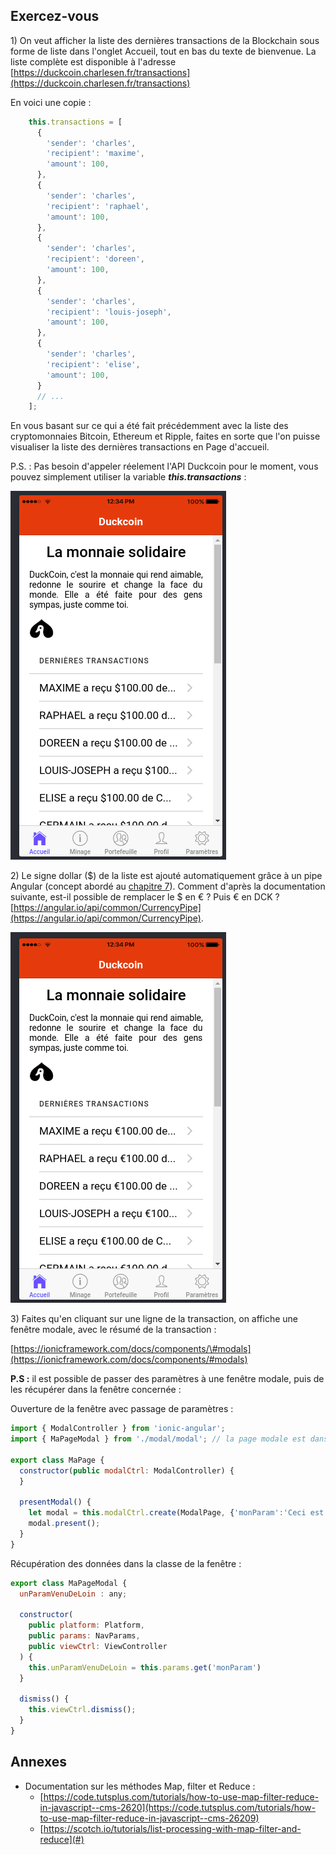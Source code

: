 ## Exercez-vous

1\) On veut afficher la liste des dernières transactions de la Blockchain sous forme de liste dans l'onglet Accueil, tout en bas du texte de bienvenue. La liste complète est disponible à l'adresse [https://duckcoin.charlesen.fr/transactions](https://duckcoin.charlesen.fr/transactions)

En voici une copie : 

```js
    this.transactions = [
      {
        'sender': 'charles',
        'recipient': 'maxime',
        'amount': 100,
      },
      {
        'sender': 'charles',
        'recipient': 'raphael',
        'amount': 100,
      },
      {
        'sender': 'charles',
        'recipient': 'doreen',
        'amount': 100,
      },
      {
        'sender': 'charles',
        'recipient': 'louis-joseph',
        'amount': 100,
      },
      {
        'sender': 'charles',
        'recipient': 'elise',
        'amount': 100,
      }
      // ...
    ];
```

En vous basant sur ce qui a été fait précédemment avec la liste des cryptomonnaies Bitcoin, Ethereum et Ripple, faites en sorte que l'on puisse visualiser la liste des dernières transactions en Page d'accueil.

P.S. : Pas besoin d'appeler réelement l'API Duckcoin pour le moment, vous pouvez simplement utiliser la variable _**this.transactions**_ : 

![](/assets/transaction_list_1.png)

2\) Le signe dollar \($\) de la liste est ajouté automatiquement grâce à un pipe Angular \(concept abordé au [chapitre 7](/chap7)\). Comment d'après la documentation suivante, est-il possible de remplacer le $ en € ? Puis € en DCK ? [https://angular.io/api/common/CurrencyPipe](https://angular.io/api/common/CurrencyPipe).

![](/assets/transact_2.png)

3\) Faites qu'en cliquant sur une ligne de la transaction, on affiche une fenêtre modale, avec le résumé de la transaction :

[https://ionicframework.com/docs/components/\#modals](https://ionicframework.com/docs/components/#modals)

**P.S :** il est possible de passer des paramètres à une fenêtre modale, puis de les récupérer dans la fenêtre concernée :

Ouverture de la fenêtre avec passage de paramètres :

```js
import { ModalController } from 'ionic-angular';
import { MaPageModal } from './modal/modal'; // la page modale est dans le même dossier que la principale

export class MaPage {
  constructor(public modalCtrl: ModalController) {
  }

  presentModal() {
    let modal = this.modalCtrl.create(ModalPage, {'monParam':'Ceci est un paramètre'});
    modal.present();
  }
}
```

Récupération des données dans la classe de la fenêtre :

```js
export class MaPageModal {
  unParamVenuDeLoin : any;

  constructor(
    public platform: Platform,
    public params: NavParams,
    public viewCtrl: ViewController
  ) {
    this.unParamVenuDeLoin = this.params.get('monParam')
  }

  dismiss() {
    this.viewCtrl.dismiss();
  }
}
```

## Annexes

* Documentation sur les méthodes Map, filter et Reduce :
  * [https://code.tutsplus.com/tutorials/how-to-use-map-filter-reduce-in-javascript--cms-2620](https://code.tutsplus.com/tutorials/how-to-use-map-filter-reduce-in-javascript--cms-26209)
  * [https://scotch.io/tutorials/list-processing-with-map-filter-and-reduce](#)



